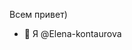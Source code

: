 Всем привет)
- 👋 Я @Elena-kontaurova
<!---
Elena-kontaurova/Elena-kontaurova is a ✨ special ✨ repository because its `README.md` (this file) appears on your GitHub profile.
You can click the Preview link to take a look at your changes.
--->
